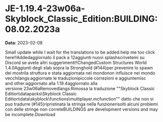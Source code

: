 # JE-1.19.4-23w06a-Skyblock_Classic_Edition:BUILDING:08.02.2023a

**Data:** 2023-02-08

Small update while I wait for the translations to be added.help me too click here!!Addedaggiornato il pack a 12aggiunti nuovi splashscrivetemi su Discord se avete altri suggerimenti!!ChangedCustom Structures World 1.4.0Aggiunti degli slab sopra la Stronghold (#144)per prevenire lo spawn dei mostrila struttura e stata aggiornata nel mondonon influisce nei mondo vecchilangs:aggiornate le traduzionipiccole correzioni e aggiuntemisc and other:aggiornato alla 1.19.4aggiornato alla versione 23w06aRemovedlangs:Rimossa la traduzione "\"Skyblock Classic Edition\\datapacks\\Skyblock Classic Edition\\data\\skyblock\\functions\\multiplayer.mcfunction\"" datto che non si puo tradurre (#145)ripristinata la stringa nella funzionerisolti alcuni problemi con delle stringe non correteBUILDINGS are development versions and may be incomplete.Download

